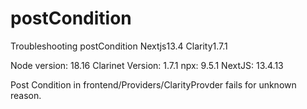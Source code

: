 # postCondition
Troubleshooting postCondition Nextjs13.4 Clarity1.7.1

Node version: 18.16
Clarinet Version: 1.7.1
npx: 9.5.1
NextJS: 13.4.13

Post Condition in frontend/Providers/ClarityProvder fails for unknown reason.
